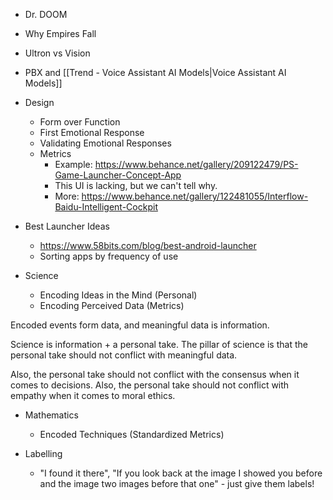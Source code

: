 - Dr. DOOM
- Why Empires Fall
- Ultron vs Vision
- PBX and [[Trend - Voice Assistant AI Models|Voice Assistant AI Models]]
- Design
	- Form over Function
	- First Emotional Response
	- Validating Emotional Responses
	- Metrics
		- Example: https://www.behance.net/gallery/209122479/PS-Game-Launcher-Concept-App
		- This UI is lacking, but we can't tell why.
		- More: https://www.behance.net/gallery/122481055/Interflow-Baidu-Intelligent-Cockpit


- Best Launcher Ideas
	- https://www.58bits.com/blog/best-android-launcher
	- Sorting apps by frequency of use

- Science
	- Encoding Ideas in the Mind (Personal)
	- Encoding Perceived Data (Metrics)

Encoded events form data, and meaningful data is information.

Science is information + a personal take.
The pillar of science is that the personal take should not conflict with meaningful data.

Also, the personal take should not conflict with the consensus when it comes to decisions.
Also, the personal take should not conflict with empathy when it comes to moral ethics.

- Mathematics
	- Encoded Techniques (Standardized Metrics)

- Labelling
	- "I found it there", "If you look back at the image I showed you before and the image two images before that one" - just give them labels!